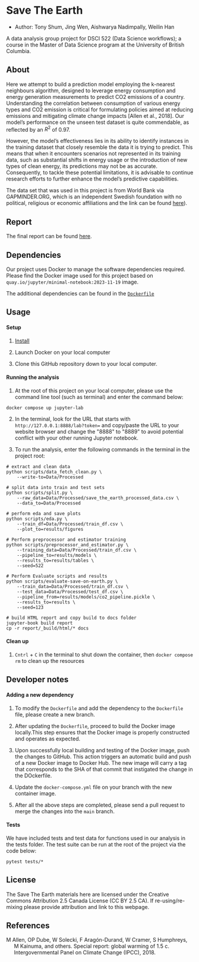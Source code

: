 # Save The Earth

  - Author: Tony Shum, Jing Wen, Aishwarya Nadimpally, Weilin Han

A data analysis group project for DSCI 522 (Data Science workflows); a
course in the Master of Data Science program at the University of
British Columbia.

## About

Here we attempt to build a prediction model employing the k-nearest neighbours algorithm, designed to leverage energy consumption and energy generation measurements to predict CO2 emissions of a country. Understanding the correlation between consumption of various energy types and CO2 emission is critical for formulating policies aimed at reducing emissions and mitigating climate change impacts [Allen et al., 2018]. Our model’s performance on the unseen test dataset is quite commendable, as reflected by an $R^2$ of 0.97.

However, the model’s effectiveness lies in its ability to identify instances in the training dataset that closely resemble the data it is trying to predict. This means that when it encounters scenarios not represented in its training data, such as substantial shifts in energy usage or the introduction of new types of clean energy, its predictions may not be as accurate. Consequently, to tackle these potential limitations, it is advisable to continue research efforts to further enhance the model’s predictive capabilities.

The data set that was used in this project is from World Bank via
GAPMINDER.ORG, which is an independent Swedish foundation with no
political, religious or economic affiliations and the link can be found
[here](https://www.gapminder.org/)).

## Report

The final report can be found
[here](https://ubc-mds.github.io/DSCI_522_Group-11_Save-The-Earth/save_the_earth_model.html).

## Dependencies

Our project uses Docker to manage the software dependencies required.
Please find the Docker image used for this project based on
`quay.io/jupyter/minimal-notebook:2023-11-19` image.

The additional dependencies can be found in the
[`Dockerfile`](Dockerfile)

## Usage

#### Setup

1.  [Install](https://www.docker.com/get-started/)

2.  Launch Docker on your local computer

3.  Clone this GitHub repository down to your local computer.

#### Running the analysis

1.  At the root of this project on your local computer, please use the
    command line tool (such as terminal) and enter the command below:

```         
docker compose up jupyter-lab
```

2.  In the terminal, look for the URL that starts with
    `http://127.0.0.1:8888/lab?token=` and copy/paste the URL to your
    website browser and change the "8888" to "8889" to avoid potential
    conflict with your other running Jupyter notebook.

3.  To run the analysis,
enter the following commands in the terminal in the project root:

```
# extract and clean data
python scripts/data_fetch_clean.py \
    --write-to=Data/Processed

# split data into train and test sets
python scripts/split.py \
    --raw_data=Data/Processed/save_the_earth_processed_data.csv \
    --data_to=Data/Processed

# perform eda and save plots
python scripts/eda.py \
    --train_df=Data/Processed/train_df.csv \
    --plot_to=results/figures

# Perform preprocessor and estimator training
python scripts/preprocessor_and_estimator.py \
    --training_data=Data/Processed/train_df.csv \
    --pipeline_to=results/models \
    --results_to=results/tables \
    --seed=522

# Perform Evaluate scripts and results
python scripts/evaluate-save-on-earth.py \
    --train_data=Data/Processed/train_df.csv \
    --test_data=Data/Processed/test_df.csv \
    --pipeline_from=results/models/co2_pipeline.pickle \
    --results_to=results \
    --seed=123

# build HTML report and copy build to docs folder
jupyter-book build report
cp -r report/_build/html/* docs
```

#### Clean up

1.  `Cntrl` + `C` in the terminal to shut down the container, then
    `docker compose rm` to clean up the resources

## Developer notes

#### Adding a new dependency

1.  To modify the `Dockerfile` and add the dependency to the
    `Dockerfile` file, please create a new branch.

2.  After updating the `Dockerfile`, proceed to build the Docker image
    locally.This step ensures that the Docker image is properly
    constructed and operates as expected.

3.  Upon successfully local building and testing of the Docker image,
    push the changes to GitHub. This action triggers an automatic build
    and push of a new Docker image to Docker Hub. The new image will
    carry a tag that corresponds to the SHA of that commit that
    instigated the change in the DOckerfile.

4.  Update the `docker-compose.yml` file on your branch with the new
    container image.

5.  After all the above steps are completed, please send a pull request
    to merge the changes into the `main` branch.

#### Tests

We have included tests and test data for functions used in our analysis
in the tests folder. The test suite can be run at the root of the
project via the code below:

```         
pytest tests/*
```

## License

The Save The Earth materials here are licensed under the Creative
Commons Attribution 2.5 Canada License (CC BY 2.5 CA). If
re-using/re-mixing please provide attribution and link to this webpage.

## References

<div id="refs" class="references hanging-indent">

<div>

M Allen, OP Dube, W Solecki, F Aragón-Durand, W Cramer, S Humphreys, M Kainuma, and others. Special report: global warming of 1.5 c. Intergovernmental Panel on Climate Change (IPCC), 2018.

</div>

<div>
